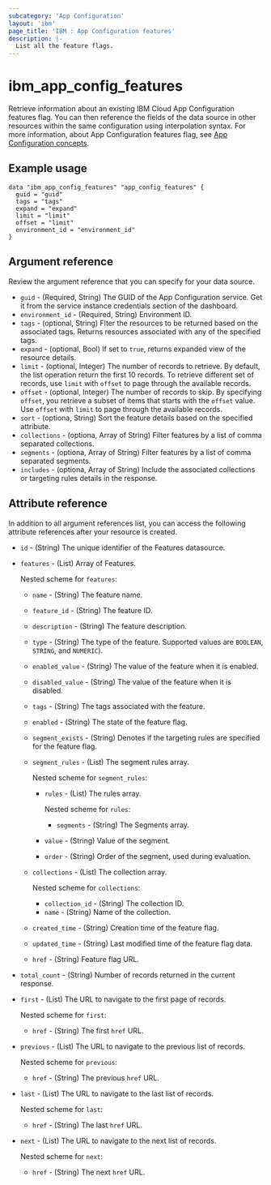 ```yaml
---
subcategory: 'App Configuration'
layout: 'ibm'
page_title: 'IBM : App Configuration features'
description: |-
  List all the feature flags.
---
```


# ibm_app_config_features

Retrieve information about an existing IBM Cloud App Configuration features flag. You can then reference the fields of the data source in other resources within the same configuration using interpolation syntax. For more information, about App Configuration features flag, see [App Configuration concepts](https://cloud.ibm.com//docs/app-configuration?topic=app-configuration-ac-overview).

## Example usage

```hcl
data "ibm_app_config_features" "app_config_features" {
  guid = "guid"
  tags = "tags"
  expand = "expand"
  limit = "limit"
  offset = "limit"
  environment_id = "environment_id"
}
```

## Argument reference

Review the argument reference that you can specify for your data source.

- `guid` - (Required, String) The GUID of the App Configuration service. Get it from the service instance credentials section of the dashboard.
- `environment_id` - (Required, String)  Environment ID.
- `tags` - (optional, String) Flter the resources to be returned based on the associated tags. Returns resources associated with any of the specified tags.
- `expand` - (optional, Bool) If set to `true`, returns expanded view of the resource details.
- `limit` - (optional, Integer) The number of records to retrieve. By default, the list operation return the first 10 records. To retrieve different set of records, use `limit` with `offset` to page through the available records.
- `offset` - (optional, Integer) The number of records to skip. By specifying `offset`, you retrieve a subset of items that starts with the `offset` value. Use `offset` with `limit` to page through the available records.
- `sort` - (optiona, String) Sort the feature details based on the specified attribute.
- `collections` - (optiona, Array of String) Filter features by a list of comma separated collections.
- `segments` - (optiona, Array of String) Filter features by a list of comma separated segments.
- `includes` - (optiona, Array of String) Include the associated collections or targeting rules details in the response.

## Attribute reference

In addition to all argument references list, you can access the following attribute references after your resource is created.

- `id` - (String) The unique identifier of the Features datasource.
- `features` - (List) Array of Features. 

   Nested scheme for `features`:

  - `name` - (String) The feature name.
  - `feature_id` - (String) The feature ID.
  - `description` - (String) The feature description.
  - `type` -  (String) The type of the feature. Supported values are `BOOLEAN`, `STRING`, and `NUMERIC`).
  - `enabled_value` - (String) The value of the feature when it is enabled.
  - `disabled_value` - (String) The value of the feature when it is disabled.
  - `tags` - (String) The tags associated with the feature.
  - `enabled` - (String) The state of the feature flag.
  - `segment_exists` - (String) Denotes if the targeting rules are specified for the feature flag.
  - `segment_rules` - (List) The segment rules array. 
  
    Nested scheme for `segment_rules`:
    - `rules` - (List) The rules array. 
    
      Nested scheme for `rules`:
      - `segments` - (String) The Segments array.
    - `value` - (String) Value of the segment.
    - `order` - (String) Order of the segment, used during evaluation.
  - `collections` - (List) The collection array. 
  
    Nested scheme for `collections`:
    - `collection_id` - (String) The collection ID.
    - `name` - (String) Name of the collection.
  - `created_time` - (String) Creation time of the feature flag.
  - `updated_time` - (String) Last modified time of the feature flag data.
  - `href` - (String) Feature flag URL.
- `total_count` - (String) Number of records returned in the current response.
- `first` - (List) The URL to navigate to the first page of records.
 
  Nested scheme for `first`:
  - `href` - (String) The first `href` URL.
- `previous` - (List) The URL to navigate to the previous list of records. 

  Nested scheme for `previous`:
  - `href` - (String) The previous `href` URL.
- `last` - (List) The URL to navigate to the last list of records.
 
  Nested scheme for `last`:
  - `href` - (String) The last `href` URL.
- `next` - (List) The URL to navigate to the next list of records.
   
   Nested scheme for `next`:
  - `href` - (String) The next `href` URL.
